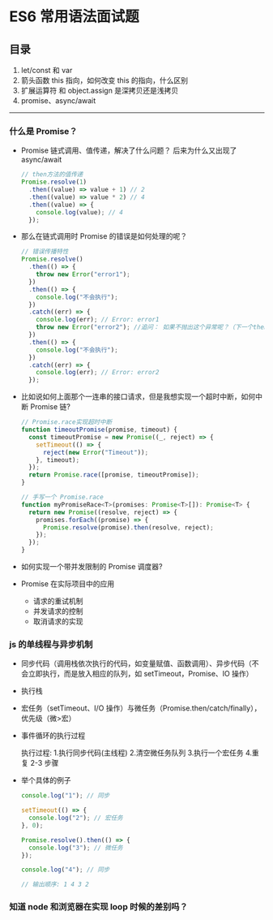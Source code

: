# ES6 常用语法面试题

## 目录

1. let/const 和 var
2. 箭头函数 this 指向，如何改变 this 的指向，什么区别
3. 扩展运算符 和 object.assign 是深拷贝还是浅拷贝
4. promise、async/await

---

### 什么是 Promise？

- Promise 链式调用、值传递，解决了什么问题？ 后来为什么又出现了 async/await

  ```javascript
  // then方法的值传递
  Promise.resolve(1)
    .then((value) => value + 1) // 2
    .then((value) => value * 2) // 4
    .then((value) => {
      console.log(value); // 4
    });
  ```

- 那么在链式调用时 Promise 的错误是如何处理的呢？

  ```javascript
  // 错误传播特性
  Promise.resolve()
    .then(() => {
      throw new Error("error1");
    })
    .then(() => {
      console.log("不会执行");
    })
    .catch((err) => {
      console.log(err); // Error: error1
      throw new Error("error2"); //追问： 如果不抛出这个异常呢？（下一个then就会执行，catch不会捕获到最上面的错误
    })
    .then(() => {
      console.log("不会执行");
    })
    .catch((err) => {
      console.log(err); // Error: error2
    });
  ```

- 比如说如何上面那个一连串的接口请求，但是我想实现一个超时中断，如何中断 Promise 链?

  ```javascript
  // Promise.race实现超时中断
  function timeoutPromise(promise, timeout) {
    const timeoutPromise = new Promise((_, reject) => {
      setTimeout(() => {
        reject(new Error("Timeout"));
      }, timeout);
    });
    return Promise.race([promise, timeoutPromise]);
  }
  ```

  ```javascript
  // 手写一个 Promise.race
  function myPromiseRace<T>(promises: Promise<T>[]): Promise<T> {
    return new Promise((resolve, reject) => {
      promises.forEach((promise) => {
        Promise.resolve(promise).then(resolve, reject);
      });
    });
  }
  ```

- 如何实现一个带并发限制的 Promise 调度器?
- Promise 在实际项目中的应用

  - 请求的重试机制
  - 并发请求的控制
  - 取消请求的实现

### js 的单线程与异步机制

- 同步代码（调用栈依次执行的代码，如变量赋值、函数调用）、异步代码（不会立即执行，而是放入相应的队列，如 setTimeout，Promise、IO 操作）
- 执行栈
- 宏任务（setTimeout、I/O 操作）与微任务（Promise.then/catch/finally），优先级（微>宏）
- 事件循环的执行过程

  执行过程: 1.执行同步代码(主线程) 2.清空微任务队列 3.执行一个宏任务 4.重复 2-3 步骤

- 举个具体的例子

  ```javascript
  console.log("1"); // 同步

  setTimeout(() => {
    console.log("2"); // 宏任务
  }, 0);

  Promise.resolve().then(() => {
    console.log("3"); // 微任务
  });

  console.log("4"); // 同步

  // 输出顺序: 1 4 3 2
  ```

### 知道 node 和浏览器在实现 loop 时候的差别吗？

